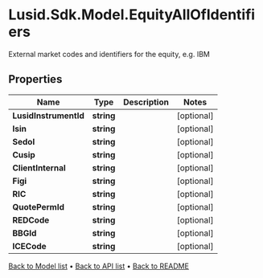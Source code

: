 # Lusid.Sdk.Model.EquityAllOfIdentifiers
External market codes and identifiers for the equity, e.g. IBM

## Properties

Name | Type | Description | Notes
------------ | ------------- | ------------- | -------------
**LusidInstrumentId** | **string** |  | [optional] 
**Isin** | **string** |  | [optional] 
**Sedol** | **string** |  | [optional] 
**Cusip** | **string** |  | [optional] 
**ClientInternal** | **string** |  | [optional] 
**Figi** | **string** |  | [optional] 
**RIC** | **string** |  | [optional] 
**QuotePermId** | **string** |  | [optional] 
**REDCode** | **string** |  | [optional] 
**BBGId** | **string** |  | [optional] 
**ICECode** | **string** |  | [optional] 

[Back to Model list](../README.md#documentation-for-models) &#8226; [Back to API list](../README.md#documentation-for-api-endpoints) &#8226; [Back to README](../README.md)

